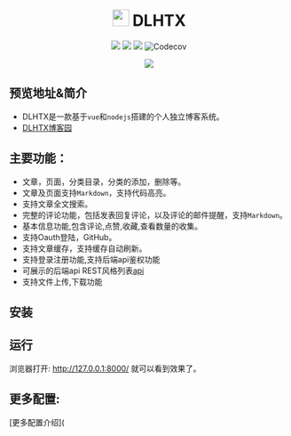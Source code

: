 <div align="center">
  <h1 style=''><img with='30' height='30' src='http://dlhtx.zicp.vip:3000/img/logo.png'> </img>DLHTX</h1>

<img src="https://img.shields.io/badge/coverage-98-green?style=flat-square" style='display: inline;'></img> <img src="https://img.shields.io/badge/version-1.0.2-blue?style=flat-square" style='display: inline;'></img> <img src="https://img.shields.io/badge/platform-pc&mobile-green?style=flat-square" style='display: inline;'></img> <img alt="Codecov" src="https://img.shields.io/badge/node->=6.0.0-brightgreen?style=flat-square&logo=node.js" style='display: inline;'></img>

<img src='http://dlhtx.zicp.vip:3000/img/1573359131966*1573352970(1).png'></img>
</div>

## 预览地址&简介
- DLHTX是一款基于`vue`和`nodejs`搭建的个人独立博客系统。
- [DLHTX博客园](http://dlhtx.zicp.vip:9090)

## 主要功能：
- 文章，页面，分类目录，分类的添加，删除等。
- 文章及页面支持`Markdown`，支持代码高亮。
- 支持文章全文搜索。
- 完整的评论功能，包括发表回复评论，以及评论的邮件提醒，支持`Markdown`。
- 基本信息功能,包含评论,点赞,收藏,查看数量的收集。
- 支持Oauth登陆，GitHub。
- 支持文章缓存，支持缓存自动刷新。
- 支持登录注册功能,支持后端api鉴权功能
- 可展示的后端api REST风格列表[api](http://dlhtx.zicp.vip:3000/api)
- 支持文件上传,下载功能

## 安装


## 运行


浏览器打开: http://127.0.0.1:8000/  就可以看到效果了。
## 更多配置:
[更多配置介绍](


